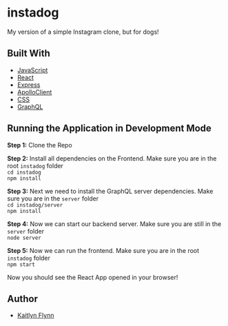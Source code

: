 # instadog
My version of a simple Instagram clone, but for dogs!

## Built With
* [JavaScript](https://www.w3schools.com/js/)
* [React](https://reactjs.org/docs/getting-started.html)
* [Express](https://expressjs.com/)
* [ApolloClient](https://www.apollographql.com/client)
* [CSS](https://www.w3schools.com/css/)
* [GraphQL](https://graphql.org/) 

## Running the Application in Development Mode
**Step 1:** Clone the Repo

**Step 2:** Install all dependencies on the Frontend. Make sure you are in the root `instadog` folder  
`cd instadog`   
`npm install` 

**Step 3:** Next we need to install the GraphQL server dependencies. Make sure you are in the `server` folder  
`cd instadog/server`  
`npm install`

**Step 4:** Now we can start our backend server. Make sure you are still in the `server` folder  
`node server`

**Step 5:** Now we can run the frontend. Make sure you are in the root `instadog` folder  
`npm start`

Now  you should see the React App opened in your browser!

## Author
* [Kaitlyn Flynn](https://kaitlynflynn.com/)
